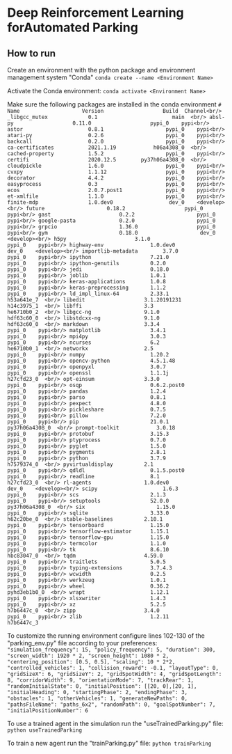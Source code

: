# Deep Reinforcement Learning forAutomated Parking

## How to run

Create an environment with the python package and environment management system "Conda"
`conda create --name <Environment Name>`

Activate the Conda environment:
`conda activate <Environment Name>`

Make sure the following packages are installed in the conda environment
`# Name                    Version                   Build  Channel<br/>
_libgcc_mutex             0.1                        main  <br/>
absl-py                   0.11.0                   pypi_0    pypi<br/>
astor                     0.8.1                    pypi_0    pypi<br/>
atari-py                  0.2.6                    pypi_0    pypi<br/>
backcall                  0.2.0                    pypi_0    pypi<br/>
ca-certificates           2021.1.19            h06a4308_0  <br/>
cached-property           1.5.2                    pypi_0    pypi<br/>
certifi                   2020.12.5        py37h06a4308_0  <br/>
cloudpickle               1.6.0                    pypi_0    pypi<br/>
cvxpy                     1.1.12                   pypi_0    pypi<br/>
decorator                 4.4.2                    pypi_0    pypi<br/>
easyprocess               0.3                      pypi_0    pypi<br/>
ecos                      2.0.7.post1              pypi_0    pypi<br/>
et-xmlfile                1.1.0                    pypi_0    pypi<br/>
finite-mdp                1.0.dev0                  dev_0    <develop><br/>
future                    0.18.2                   pypi_0    pypi<br/>
gast                      0.2.2                    pypi_0    pypi<br/>
google-pasta              0.2.0                    pypi_0    pypi<br/>
grpcio                    1.36.0                   pypi_0    pypi<br/>
gym                       0.18.0                    dev_0    <develop><br/>
h5py                      3.1.0                    pypi_0    pypi<br/>
highway-env               1.0.dev0                  dev_0    <develop><br/>
importlib-metadata        3.7.0                    pypi_0    pypi<br/>
ipython                   7.21.0                   pypi_0    pypi<br/>
ipython-genutils          0.2.0                    pypi_0    pypi<br/>
jedi                      0.18.0                   pypi_0    pypi<br/>
joblib                    1.0.1                    pypi_0    pypi<br/>
keras-applications        1.0.8                    pypi_0    pypi<br/>
keras-preprocessing       1.1.2                    pypi_0    pypi<br/>
ld_impl_linux-64          2.33.1               h53a641e_7  <br/>
libedit                   3.1.20191231         h14c3975_1  <br/>
libffi                    3.3                  he6710b0_2  <br/>
libgcc-ng                 9.1.0                hdf63c60_0  <br/>
libstdcxx-ng              9.1.0                hdf63c60_0  <br/>
markdown                  3.3.4                    pypi_0    pypi<br/>
matplotlib                3.4.1                    pypi_0    pypi<br/>
mpi4py                    3.0.3                    pypi_0    pypi<br/>
ncurses                   6.2                  he6710b0_1  <br/>
networkx                  2.5                      pypi_0    pypi<br/>
numpy                     1.20.2                   pypi_0    pypi<br/>
opencv-python             4.5.1.48                 pypi_0    pypi<br/>
openpyxl                  3.0.7                    pypi_0    pypi<br/>
openssl                   1.1.1j               h27cfd23_0  <br/>
opt-einsum                3.3.0                    pypi_0    pypi<br/>
osqp                      0.6.2.post0              pypi_0    pypi<br/>
pandas                    1.2.4                    pypi_0    pypi<br/>
parso                     0.8.1                    pypi_0    pypi<br/>
pexpect                   4.8.0                    pypi_0    pypi<br/>
pickleshare               0.7.5                    pypi_0    pypi<br/>
pillow                    7.2.0                    pypi_0    pypi<br/>
pip                       21.0.1           py37h06a4308_0  <br/>
prompt-toolkit            3.0.18                   pypi_0    pypi<br/>
protobuf                  3.15.3                   pypi_0    pypi<br/>
ptyprocess                0.7.0                    pypi_0    pypi<br/>
pyglet                    1.5.0                    pypi_0    pypi<br/>
pygments                  2.8.1                    pypi_0    pypi<br/>
python                    3.7.9                h7579374_0  <br/>
pyvirtualdisplay          2.1                      pypi_0    pypi<br/>
qdldl                     0.1.5.post0              pypi_0    pypi<br/>
readline                  8.1                  h27cfd23_0  <br/>
rl-agents                 1.0.dev0                  dev_0    <develop><br/>
scipy                     1.6.3                    pypi_0    pypi<br/>
scs                       2.1.3                    pypi_0    pypi<br/>
setuptools                52.0.0           py37h06a4308_0  <br/>
six                       1.15.0                   pypi_0    pypi<br/>
sqlite                    3.33.0               h62c20be_0  <br/>
stable-baselines          2.10.1                   pypi_0    pypi<br/>
tensorboard               1.15.0                   pypi_0    pypi<br/>
tensorflow-estimator      1.15.1                   pypi_0    pypi<br/>
tensorflow-gpu            1.15.0                   pypi_0    pypi<br/>
termcolor                 1.1.0                    pypi_0    pypi<br/>
tk                        8.6.10               hbc83047_0  <br/>
tqdm                      4.59.0                   pypi_0    pypi<br/>
traitlets                 5.0.5                    pypi_0    pypi<br/>
typing-extensions         3.7.4.3                  pypi_0    pypi<br/>
wcwidth                   0.2.5                    pypi_0    pypi<br/>
werkzeug                  1.0.1                    pypi_0    pypi<br/>
wheel                     0.36.2             pyhd3eb1b0_0  <br/>
wrapt                     1.12.1                   pypi_0    pypi<br/>
xlsxwriter                1.4.3                    pypi_0    pypi<br/>
xz                        5.2.5                h7b6447c_0  <br/>
zipp                      3.4.0                    pypi_0    pypi<br/>
zlib                      1.2.11               h7b6447c_3  `

To customize the running environment configure lines 102-130 of the "parking_env.py" file according to your preferences:
            `"simulation_frequency": 15,
            "policy_frequency": 5,
            "duration": 300,
            "screen_width": 1920 * 2,
            "screen_height": 1080 * 2,
            "centering_position": [0.5, 0.5],
            "scaling": 10 * 2*2,
            "controlled_vehicles": 1,
            "collision_reward": -0.1,
            "layoutType": 0,
            "gridSizeX": 6,
            "gridSizeY": 2,
            "gridSpotWidth": 4,
            "gridSpotLength": 8,
            "corridorWidth": 9,
            "orientationMode": 7,
            "trackRear": 1,
            "randomInitialState": 0,
            "initialPosition": [[20, 0],[20, 1],
            "initialHeading": 0,
            "startingPhase": 2,
            "endingPhase": 3,
            "obstacles": 1,
            "otherVehicles": 1,
            "generateNewPaths": 0,
            "pathsFileName": "paths_6x2",
            "randomPath": 0,
            "goalSpotNumber": 7,
            "initialPositionNumber": 6`
            
To use a trained agent in the simulation run the "useTrainedParking.py" file:
`python useTrainedParking`

To train a new agent run the "trainParking.py" file:
`python trainParking`
